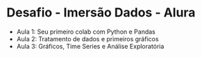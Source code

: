 # Desafio - Imersão Dados - Alura

- Aula 1: Seu primeiro colab com Python e Pandas
- Aula 2: Tratamento de dados e primeiros gráficos
- Aula 3: Gráficos, Time Series e Análise Exploratória
